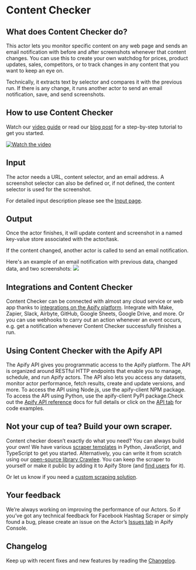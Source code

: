 # Content Checker

## What does Content Checker do?

This actor lets you monitor specific content on any web page and sends an email notification with before and after screenshots whenever that content changes. You can use this to create your own watchdog for prices, product updates, sales, competitors, or to track changes in any content that you want to keep an eye on.

Technically, it extracts text by selector and compares it with the previous run. If there is any change, it runs another actor to send an email notification, save, and send screenshots.

## How to use Content Checker
Watch our [video guide](https://www.youtube.com/watch?v=89k9JzWfS_U) or read our [blog post](https://blog.apify.com/how-to-set-up-a-content-change-watchdog-for-any-website-in-5-minutes-460843b12271) for a step-by-step tutorial to get you started.

[![Watch the video](https://img.youtube.com/vi/89k9JzWfS_U/0.jpg)](https://youtu.be/89k9JzWfS_U)

## Input

The actor needs a URL, content selector, and an email address. A screenshot selector can also be defined or, if not defined, the content selector is used for the screenshot. 

For detailed input description please see the [Input page](https://apify.com/jakubbalada/content-checker/input-schema).

## Output

Once the actor finishes, it will update content and screenshot in a named key-value store associated with the actor/task.

If the content changed, another actor is called to send an email notification.

Here's an example of an email notification with previous data, changed data, and two screenshots:
<img src="https://apify-uploads-prod.s3.amazonaws.com/XMuiubsWzSFbcQEhs-Screen_Shot_2019-01-02_at_23.23.51.png" style="max-width: 100%" />

## Integrations and Content Checker

Content Checker can be connected with almost any cloud service or web app thanks to [integrations on the Apify platform]([https://apify.com/integrations](https://apify.com/integrations)). Integrate with Make, Zapier, Slack, Airbyte, GitHub, Google Sheets, Google Drive, and more. Or you can use webhooks to carry out an action whenever an event occurs, e.g. get a notification whenever Content Checker successfully finishes a run.

## Using Content Checker with the Apify API

The Apify API gives you programmatic access to the Apify platform. The API is organized around RESTful HTTP endpoints that enable you to manage, schedule, and run Apify actors. The API also lets you access any datasets, monitor actor performance, fetch results, create and update versions, and more. To access the API using Node.js, use the apify-client NPM package. To access the API using Python, use the apify-client PyPI package.Check out the [Apify API reference]([https://docs.apify.com/api/v2](https://docs.apify.com/api/v2)) docs for full details or click on the [API tab](https://apify.com/jakubbalada/content-checker/api) for code examples.

## Not your cup of tea? Build your own scraper.

Content checker doesn’t exactly do what you need? You can always build your own! We have various [scraper templates](https://apify.com/templates) in Python, JavaScript, and TypeScript to get you started. Alternatively, you can write it from scratch using our [open-source library Crawlee](https://crawlee.dev/). You can keep the scraper to yourself or make it public by adding it to Apify Store (and [find users](https://blog.apify.com/make-regular-passive-income-developing-web-automation-actors-b0392278d085/) for it). 

Or let us know if you need a [custom scraping solution](https://apify.com/custom-solutions).

## Your feedback

We’re always working on improving the performance of our Actors. So if you’ve got any technical feedback for Facebook Hashtag Scraper or simply found a bug, please create an issue on the Actor’s [Issues tab](https://console.apify.com/actors/ctMjXHGFjGPwBzCrq/issues) in Apify Console.
## Changelog

Keep up with recent fixes and new features by reading the [Changelog](https://github.com/apify/actor-content-checker/blob/master/CHANGELOG.md). 
